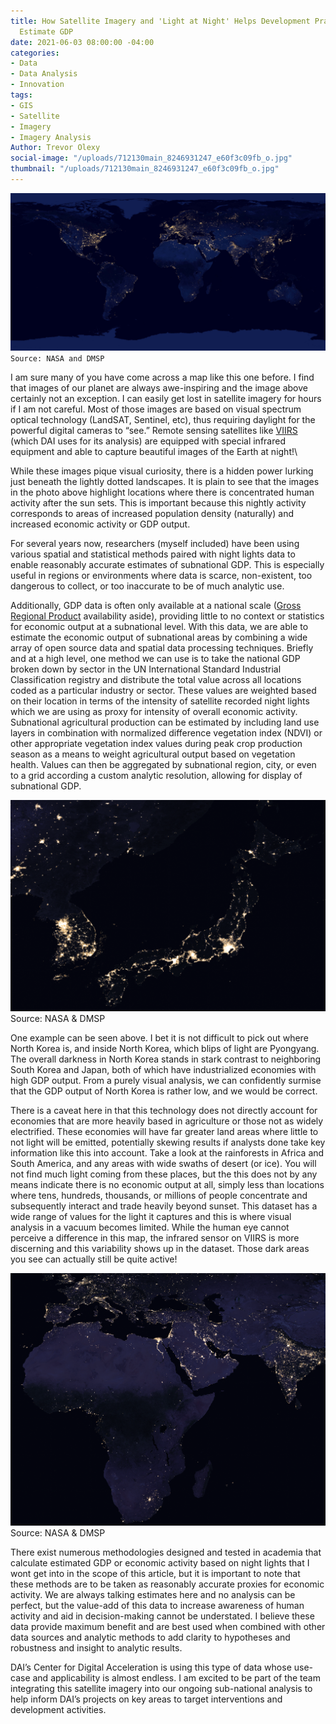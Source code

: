 ```yaml
---
title: How Satellite Imagery and 'Light at Night' Helps Development Practitioners
  Estimate GDP
date: 2021-06-03 08:00:00 -04:00
categories:
- Data
- Data Analysis
- Innovation
tags:
- GIS
- Satellite
- Imagery
- Imagery Analysis
Author: Trevor Olexy
social-image: "/uploads/712130main_8246931247_e60f3c09fb_o.jpg"
thumbnail: "/uploads/712130main_8246931247_e60f3c09fb_o.jpg"
---
```


![712130main_8246931247_e60f3c09fb_o-df5bef.jpg](/uploads/712130main_8246931247_e60f3c09fb_o-df5bef.jpg)
`Source: NASA and DMSP`

I am sure many of you have come across a map like this one before. I find that images of our planet are always awe-inspiring and the image above certainly not an exception. I can easily get lost in satellite imagery for hours if I am not careful. Most of those images are based on visual spectrum optical technology (LandSAT, Sentinel, etc), thus requiring daylight for the powerful digital cameras to “see.” Remote sensing satellites like [VIIRS ](https://ncc.nesdis.noaa.gov/VIIRS/) (which DAI uses for its analysis) are equipped with special infrared equipment and able to capture beautiful images of the Earth at night!\

<!--more-->

While these images pique visual curiosity, there is a hidden power lurking just beneath the lightly dotted landscapes. It is plain to see that the images in the photo above highlight locations where there is concentrated human activity after the sun sets. This is important because this nightly activity corresponds to areas of increased population density (naturally) and increased economic activity or GDP output.

For several years now, researchers (myself included) have been using various spatial and statistical methods paired with night lights data to enable reasonably accurate estimates of subnational GDP. This is especially useful in regions or environments where data is scarce, non-existent, too dangerous to collect, or too inaccurate to be of much analytic use.

Additionally, GDP data is often only available at a national scale ([Gross Regional Product](https://unstats.un.org/unsd/economic_stat/China/background_paper_on_GRP.pdf) availability aside), providing little to no context or statistics for economic output at a subnational level. With this data, we are able to estimate the economic output of subnational areas by combining a wide array of open source data and spatial data processing techniques. Briefly and at a high level, one method we can use is to take the national GDP broken down by sector in the UN International Standard Industrial Classification registry and distribute the total value across all locations coded as a particular industry or sector. These values are weighted based on their location in terms of the intensity of satellite recorded night lights which we are using as proxy for intensity of overall economic activity. Subnational agricultural production can be estimated by including land use layers in combination with normalized difference vegetation index (NDVI) or other appropriate vegetation index values during peak crop production season as a means to weight agricultural output based on vegetation health. Values can then be aggregated by subnational region, city, or even to a grid according a custom analytic resolution, allowing for display of subnational GDP.

![north_korea.png](/uploads/north_korea.png) Source: NASA & DMSP

One example can be seen above. I bet it is not difficult to pick out where North Korea is, and inside North Korea, which blips of light are Pyongyang. The overall darkness in North Korea stands in stark contrast to neighboring South Korea and Japan, both of which have industrialized economies with high GDP output. From a purely visual analysis, we can confidently surmise that the GDP output of North Korea is rather low, and we would be correct.

There is a caveat here in that this technology does not directly account for economies that are more heavily based in agriculture or those not as widely electrified. These economies will have far greater land areas where little to not light will be emitted, potentially skewing results if analysts done take key information like this into account. Take a look at the rainforests in Africa and South America, and any areas with wide swaths of desert (or ice). You will not find much light coming from these places, but the this does not by any means indicate there is no economic output at all, simply less than locations where tens, hundreds, thousands, or millions of people concentrate and subsequently interact and trade heavily beyond sunset. This dataset has a wide range of values for the light it captures and this is where visual analysis in a vacuum becomes limited. While the human eye cannot perceive a difference in this map, the infrared sensor on VIIRS is more discerning and this variability shows up in the dataset. Those dark areas you see can actually still be quite active!

![africa_night.png](/uploads/africa_night.png) Source: NASA & DMSP

There exist numerous methodologies designed and tested in academia that calculate estimated GDP or economic activity based on night lights that I wont get into in the scope of this article, but it is important to note that these methods are to be taken as reasonably accurate proxies for economic activity. We are always talking estimates here and no analysis can be perfect, but the value-add of this data to increase awareness of human activity and aid in decision-making cannot be understated. I believe these data provide maximum benefit and are best used when combined with other data sources and analytic methods to add clarity to hypotheses and robustness and insight to analytic results.

DAI’s Center for Digital Acceleration is using this type of data whose use-case and applicability is almost endless. I am excited to be part of the team integrating this satellite imagery into our ongoing sub-national analysis to help inform DAI’s projects on key areas to target interventions and development activities.